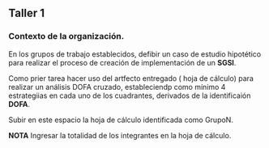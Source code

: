 ## Taller 1

### Contexto de la organización.

En los grupos de trabajo establecidos, defibir un caso de estudio hipotético para realizar el proceso de creación de implementación de un **SGSI**.

Como prier tarea hacer uso del artfecto entregado ( hoja de cálculo) para realizar un análisis DOFA cruzado, estableciendp como mínimo 4 estrategiias en cada uno de los cuadrantes, derivados de la identificaión **DOFA**.

Subir en este espacio la hoja de cálculo identificada como  GrupoN.

**NOTA**  Ingresar la totalidad de los integrantes en la hoja de cálculo. 
